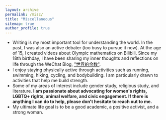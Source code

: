 ```yaml
---
layout: archive
permalink: /misc/
title: "Miscellaneous"
sitemap: true
author_profile: true
---
```



* Writing is my most important tool for understanding the world. In the past, I was also an active debater (too busy to pursue it now). At the age of 15, I created videos about Olympic mathematics on Bilibili. Since my 18th birthday, I have been sharing my inner thoughts and reflections on life through the WeChat Blog, ["世界的余数"](https://mp.weixin.qq.com/mp/profile_ext?action=home&__biz=MzIyODU1MjI1NQ==&scene=124#wechat_redirect).
* I enjoy staying physically active through activities such as running, swimming, hiking, cycling, and bodybuilding. I am particularly drawn to activities that help me build strength.
* Some of my areas of interest include gender study, religious study, and literature. **I am passionate about advocating for women's rights, LGBTQ+ rights, animal welfare, and civic engagement. If there is anything I can do to help, please don't hesitate to reach out to me.**
* My ultimate life goal is to be a good academic, a positive activist, and a strong woman.




